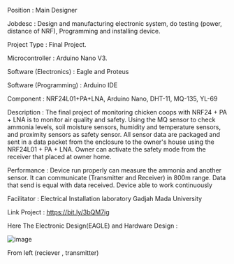 Position			:	Main Designer	

Jobdesc	:	Design and manufacturing electronic system, do testing (power, distance of NRF), Programming and installing device.

Project Type	:	Final Project.

Microcontroller	:	Arduino Nano V3.

Software (Electronics)	:	Eagle and Proteus

Software (Programming)	:	Arduino IDE

Component	:	NRF24L01+PA+LNA, Arduino Nano, DHT-11, MQ-135, YL-69

Description		  :		The final project of monitoring chicken coops with NRF24 + PA + LNA is to monitor air quality and safety. Using the MQ sensor to check ammonia levels, soil moisture sensors, humidity and temperature sensors, and proximity sensors as safety sensor. All sensor data are packaged and sent in a data packet from the enclosure to the owner's house using the NRF24L01 + PA + LNA. Owner can activate the safety mode from the receiver that placed at owner home.

Performance	:	Device run properly can measure the ammonia and another sensor. It can communicate (Transmitter and Receiver) in 800m range. Data that send is equal with data received. Device able to work continuously

Facilitator	:	Electrical Installation laboratory Gadjah Mada University	 

Link Project	:	https://bit.ly/3bQM7ig


Here The Electronic Design(EAGLE) and Hardware Design : 

![image](https://user-images.githubusercontent.com/38468814/170833970-e586bc98-05f2-4fc6-bb2f-267d63facfe9.png)


From left (reciever , transmitter)
